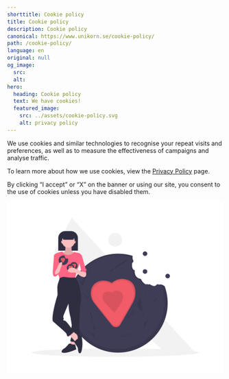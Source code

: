 ```yaml
---
shorttitle: Cookie policy
title: Cookie policy
description: Cookie policy
canonical: https://www.unikorn.se/cookie-policy/
path: /cookie-policy/
language: en
original: null
og_image:
  src: 
  alt: 
hero:
  heading: Cookie policy
  text: We have cookies!
  featured_image:
    src: ../assets/cookie-policy.svg
    alt: privacy policy
---
```

We use cookies and similar technologies to recognise your repeat visits and preferences, as well as to measure the effectiveness of campaigns and analyse traffic.

To learn more about how we use cookies, view the [Privacy Policy](https://unikorn.se/privacy-policy) page. 

By clicking “I accept” or “X” on the banner or using our site, you consent to the use of cookies unless you have disabled them.

![cookies](../assets/cookies.png)
